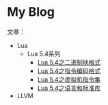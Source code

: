 # My Blog

文章：

* Lua
  * Lua 5.4系列
    * [Lua 5.4之二进制块格式](articles/lua/2020_10_26_lua54_bc.md)
    * [Lua 5.4之指令编码格式](articles/lua/2020_10_31_lua54_instr.md)
    * [Lua 5.4之虚拟机指令集](articles/lua/2020_11_07_lua54_is.md)
    * [Lua 5.4之语言和标准库](articles/lua/2020_11_10_lua54_lang.md)
* LLVM


